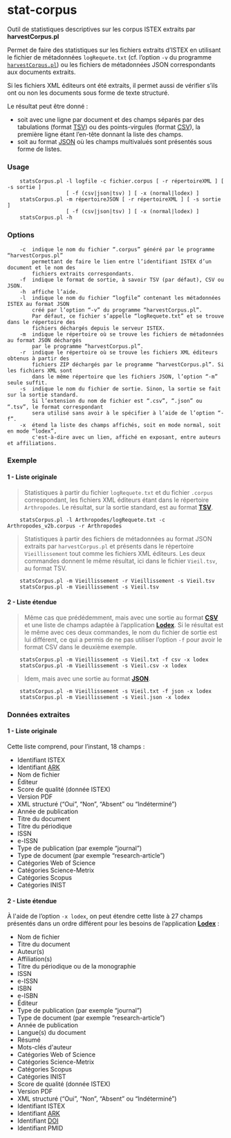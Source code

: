 stat-corpus
===============

Outil de statistiques descriptives sur les corpus ISTEX extraits par **harvestCorpus.pl**

Permet de faire des statistiques sur les fichiers extraits d’ISTEX en utilisant le fichier 
de métadonnées `logRequete.txt` (cf. l’option `-v` du programme [`harvestCorpus.pl`](/istex/harvest-corpus)) ou les
fichiers de métadonnées JSON correspondants aux documents extraits. 

Si les fichiers XML éditeurs ont été extraits, il permet aussi de vérifier s’ils ont ou non
les documents sous forme de texte structuré.

Le résultat peut être donné : 

 * soit avec une ligne par document et des champs séparés par des tabulations (format [TSV](https://fr.wikipedia.org/wiki/Tabulation-separated_values)) 
 ou des points-virgules (format [CSV](https://fr.wikipedia.org/wiki/Comma-separated_values)), la première ligne étant l’en-tête donnant la liste des 
 champs.  
 * soit au format [JSON](https://fr.wikipedia.org/wiki/JavaScript_Object_Notation) où les champs multivalués sont présentés sous forme de listes. 


### Usage
```
    statsCorpus.pl -l logfile -c fichier.corpus [ -r répertoireXML ] [ -s sortie ] 
                   [ -f (csv|json|tsv) ] [ -x (normal|lodex) ]
    statsCorpus.pl -m répertoireJSON [ -r répertoireXML ] [ -s sortie ] 
                   [ -f (csv|json|tsv) ] [ -x (normal|lodex) ]
    statsCorpus.pl -h
```

### Options
```
    -c  indique le nom du fichier “.corpus” généré par le programme “harvestCorpus.pl” 
        permettant de faire le lien entre l’identifiant ISTEX d’un document et le nom des 
        fichiers extraits correspondants.
    -f  indique le format de sortie, à savoir TSV (par défaut), CSV ou JSON.
    -h  affiche l’aide.
    -l  indique le nom du fichier “logfile” contenant les métadonnées ISTEX au format JSON
        créé par l’option “-v” du programme “harvestCorpus.pl”.
        Par défaut, ce fichier s’appelle “logRequete.txt” et se trouve dans le répertoire des
        fichiers déchargés depuis le serveur ISTEX.
    -m  indique le répertoire où se trouve les fichiers de métadonnées au format JSON déchargés
        par le programme “harvestCorpus.pl”.
    -r  indique le répertoire où se trouve les fichiers XML éditeurs obtenus à partir des
        fichiers ZIP déchargés par le programme “harvestCorpus.pl”. Si les fichiers XML sont
        dans le même répertoire que les fichiers JSON, l’option “-m” seule suffit.
    -s  indique le nom du fichier de sortie. Sinon, la sortie se fait sur la sortie standard. 
        Si l’extension du nom de fichier est “.csv”, “.json” ou “.tsv”, le format correspondant 
        sera utilisé sans avoir à le spécifier à l’aide de l’option “-f”.
    -x  étend la liste des champs affichés, soit en mode normal, soit en mode “lodex”, 
        c'est-à-dire avec un lien, affiché en exposant, entre auteurs et affiliations.
```

### Exemple

#### 1 - Liste originale

> Statistiques à partir du fichier `logRequete.txt` et du fichier `.corpus` correspondant, les fichiers XML éditeurs étant dans le répertoire `Arthropodes`. Le résultat, sur la sortie standard, est au format [**TSV**](https://fr.wikipedia.org/wiki/Tabulation-separated_values). 

```
    statsCorpus.pl -l Arthropodes/logRequete.txt -c Arthropodes_v2b.corpus -r Arthropodes
```

> Statistiques à partir des fichiers de métadonnées au format JSON extraits par `harvestCorpus.pl`  et présents dans le répertoire `Vieillissement` tout comme les fichiers XML éditeurs. Les deux commandes donnent le même résultat, ici dans le fichier `Vieil.tsv`, au format TSV. 

```
    statsCorpus.pl -m Vieillissement -r Vieillissement -s Vieil.tsv
    statsCorpus.pl -m Vieillissement -s Vieil.tsv
```

#### 2 - Liste étendue

> Même cas que prédédemment, mais avec une sortie au format [**CSV**](https://fr.wikipedia.org/wiki/Comma-separated_values) et une liste de champs adaptée à l’application [**Lodex**](http://lodex.inist.fr/). Si le résultat est le même avec ces deux commandes, le nom du fichier de sortie est lui différent, ce qui a permis de ne pas utiliser l’option `-f` pour avoir le format CSV dans le deuxième exemple. 

```
    statsCorpus.pl -m Vieillissement -s Vieil.txt -f csv -x lodex
    statsCorpus.pl -m Vieillissement -s Vieil.csv -x lodex
```

> Idem, mais avec une sortie au format [**JSON**](https://fr.wikipedia.org/wiki/JavaScript_Object_Notation). 

```
    statsCorpus.pl -m Vieillissement -s Vieil.txt -f json -x lodex
    statsCorpus.pl -m Vieillissement -s Vieil.json -x lodex
```

### Données extraites

#### 1 - Liste originale

Cette liste comprend, pour l’instant, 18 champs :

 * Identifiant ISTEX
 * Identifiant [ARK](https://api.istex.fr/documentation/ark/)
 * Nom de fichier
 * Éditeur
 * Score de qualité (donnée ISTEX)
 * Version PDF
 * XML structuré (“Oui”, “Non”, “Absent” ou “Indéterminé”)
 * Année de publication
 * Titre du document
 * Titre du périodique
 * ISSN
 * e-ISSN
 * Type de publication (par exemple “journal”)
 * Type de document (par exemple “research-article”)
 * Catégories Web of Science
 * Catégories Science-Metrix
 * Catégories Scopus
 * Catégories INIST

#### 2 - Liste étendue

À l'aide de l’option `-x lodex`, on peut étendre cette liste à 27 champs présentés dans un ordre différent pour les besoins de l’application [**Lodex**](http://lodex.inist.fr/) :

 * Nom de fichier
 * Titre du document
 * Auteur(s)
 * Affiliation(s)
 * Titre du périodique ou de la monographie
 * ISSN
 * e-ISSN
 * ISBN
 * e-ISBN
 * Éditeur
 * Type de publication (par exemple “journal”)
 * Type de document (par exemple “research-article”)
 * Année de publication
 * Langue(s) du document
 * Résumé
 * Mots-clés d'auteur
 * Catégories Web of Science
 * Catégories Science-Metrix
 * Catégories Scopus
 * Catégories INIST
 * Score de qualité (donnée ISTEX)
 * Version PDF
 * XML structuré (“Oui”, “Non”, “Absent” ou “Indéterminé”)
 * Identifiant ISTEX
 * Identifiant [ARK](https://api.istex.fr/documentation/ark/)
 * Identifiant [DOI](https://fr.wikipedia.org/wiki/Digital_Object_Identifier)
 * Identifiant PMID
